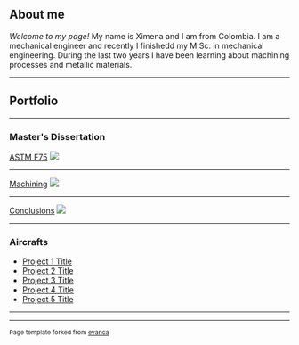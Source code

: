 ## About me

*Welcome to my page!*
My name is Ximena and I am from Colombia. 
I am a mechanical engineer and recently I finishedd my M.Sc. in mechanical engineering. 
During the last two years I have been learning about machining processes and metallic materials.

---

## Portfolio

---

### Master's Dissertation

[ASTM F75](/sample_page)
<img src="images/dummy_thumbnail.jpg?raw=true"/>

---
[Machining](/pdf/sample_presentation.pdf)
<img src="images/dummy_thumbnail.jpg?raw=true"/>

---
[Conclusions](http://example.com/)
<img src="images/dummy_thumbnail.jpg?raw=true"/>

---

### Aircrafts

- [Project 1 Title](http://example.com/)
- [Project 2 Title](http://example.com/)
- [Project 3 Title](http://example.com/)
- [Project 4 Title](http://example.com/)
- [Project 5 Title](http://example.com/)

---




---
<p style="font-size:11px">Page template forked from <a href="https://github.com/evanca/quick-portfolio">evanca</a></p>
<!-- Remove above link if you don't want to attibute -->
